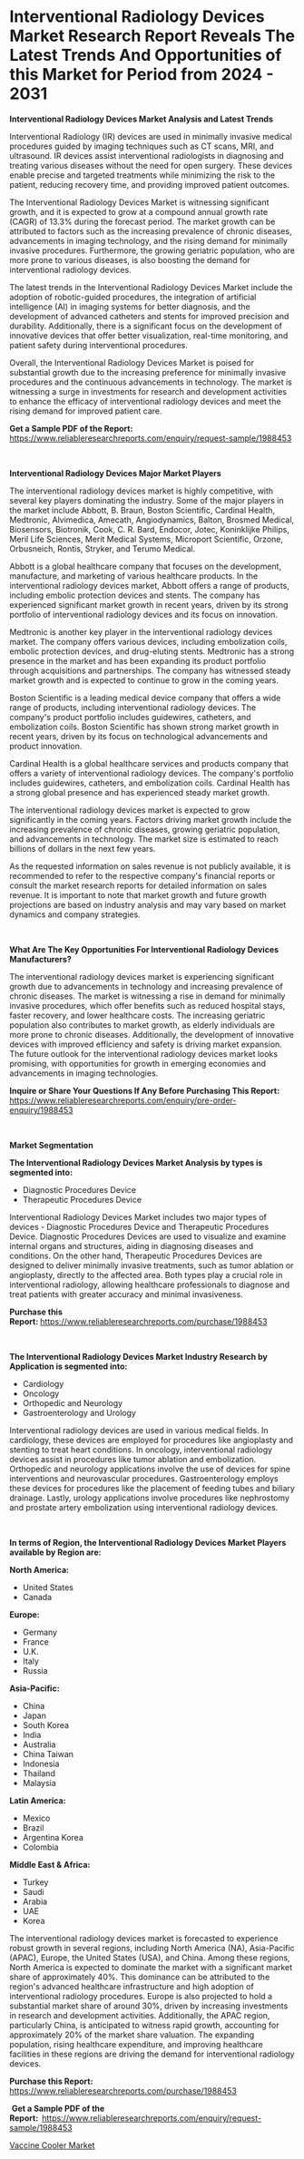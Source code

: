 <p><h1>Interventional Radiology Devices Market Research Report Reveals The Latest Trends And Opportunities of this Market for Period from 2024 - 2031</h1></p><p><strong>Interventional Radiology Devices Market Analysis and Latest Trends</strong></p>
<p><p>Interventional Radiology (IR) devices are used in minimally invasive medical procedures guided by imaging techniques such as CT scans, MRI, and ultrasound. IR devices assist interventional radiologists in diagnosing and treating various diseases without the need for open surgery. These devices enable precise and targeted treatments while minimizing the risk to the patient, reducing recovery time, and providing improved patient outcomes.</p><p>The Interventional Radiology Devices Market is witnessing significant growth, and it is expected to grow at a compound annual growth rate (CAGR) of 13.3% during the forecast period. The market growth can be attributed to factors such as the increasing prevalence of chronic diseases, advancements in imaging technology, and the rising demand for minimally invasive procedures. Furthermore, the growing geriatric population, who are more prone to various diseases, is also boosting the demand for interventional radiology devices.</p><p>The latest trends in the Interventional Radiology Devices Market include the adoption of robotic-guided procedures, the integration of artificial intelligence (AI) in imaging systems for better diagnosis, and the development of advanced catheters and stents for improved precision and durability. Additionally, there is a significant focus on the development of innovative devices that offer better visualization, real-time monitoring, and patient safety during interventional procedures.</p><p>Overall, the Interventional Radiology Devices Market is poised for substantial growth due to the increasing preference for minimally invasive procedures and the continuous advancements in technology. The market is witnessing a surge in investments for research and development activities to enhance the efficacy of interventional radiology devices and meet the rising demand for improved patient care.</p></p>
<p><strong>Get a Sample PDF of the Report:&nbsp;</strong> <a href="https://www.reliableresearchreports.com/enquiry/request-sample/1988453">https://www.reliableresearchreports.com/enquiry/request-sample/1988453</a></p>
<p>&nbsp;</p>
<p><strong>Interventional Radiology Devices Major Market Players</strong></p>
<p><p>The interventional radiology devices market is highly competitive, with several key players dominating the industry. Some of the major players in the market include Abbott, B. Braun, Boston Scientific, Cardinal Health, Medtronic, Alvimedica, Amecath, Angiodynamics, Balton, Brosmed Medical, Biosensors, Biotronik, Cook, C. R. Bard, Endocor, Jotec, Koninklijke Philips, Meril Life Sciences, Merit Medical Systems, Microport Scientific, Orzone, Orbusneich, Rontis, Stryker, and Terumo Medical.</p><p>Abbott is a global healthcare company that focuses on the development, manufacture, and marketing of various healthcare products. In the interventional radiology devices market, Abbott offers a range of products, including embolic protection devices and stents. The company has experienced significant market growth in recent years, driven by its strong portfolio of interventional radiology devices and its focus on innovation.</p><p>Medtronic is another key player in the interventional radiology devices market. The company offers various devices, including embolization coils, embolic protection devices, and drug-eluting stents. Medtronic has a strong presence in the market and has been expanding its product portfolio through acquisitions and partnerships. The company has witnessed steady market growth and is expected to continue to grow in the coming years.</p><p>Boston Scientific is a leading medical device company that offers a wide range of products, including interventional radiology devices. The company's product portfolio includes guidewires, catheters, and embolization coils. Boston Scientific has shown strong market growth in recent years, driven by its focus on technological advancements and product innovation.</p><p>Cardinal Health is a global healthcare services and products company that offers a variety of interventional radiology devices. The company's portfolio includes guidewires, catheters, and embolization coils. Cardinal Health has a strong global presence and has experienced steady market growth.</p><p>The interventional radiology devices market is expected to grow significantly in the coming years. Factors driving market growth include the increasing prevalence of chronic diseases, growing geriatric population, and advancements in technology. The market size is estimated to reach billions of dollars in the next few years.</p><p>As the requested information on sales revenue is not publicly available, it is recommended to refer to the respective company's financial reports or consult the market research reports for detailed information on sales revenue. It is important to note that market growth and future growth projections are based on industry analysis and may vary based on market dynamics and company strategies.</p></p>
<p>&nbsp;</p>
<p><strong>What Are The Key Opportunities For Interventional Radiology Devices Manufacturers?</strong></p>
<p><p>The interventional radiology devices market is experiencing significant growth due to advancements in technology and increasing prevalence of chronic diseases. The market is witnessing a rise in demand for minimally invasive procedures, which offer benefits such as reduced hospital stays, faster recovery, and lower healthcare costs. The increasing geriatric population also contributes to market growth, as elderly individuals are more prone to chronic diseases. Additionally, the development of innovative devices with improved efficiency and safety is driving market expansion. The future outlook for the interventional radiology devices market looks promising, with opportunities for growth in emerging economies and advancements in imaging technologies.</p></p>
<p><strong>Inquire or Share Your Questions If Any Before Purchasing This Report:</strong> <a href="https://www.reliableresearchreports.com/enquiry/pre-order-enquiry/1988453">https://www.reliableresearchreports.com/enquiry/pre-order-enquiry/1988453</a></p>
<p>&nbsp;</p>
<p><strong>Market Segmentation</strong></p>
<p><strong>The Interventional Radiology Devices Market Analysis by types is segmented into:</strong></p>
<p><ul><li>Diagnostic Procedures Device</li><li>Therapeutic Procedures Device</li></ul></p>
<p><p>Interventional Radiology Devices Market includes two major types of devices - Diagnostic Procedures Device and Therapeutic Procedures Device. Diagnostic Procedures Devices are used to visualize and examine internal organs and structures, aiding in diagnosing diseases and conditions. On the other hand, Therapeutic Procedures Devices are designed to deliver minimally invasive treatments, such as tumor ablation or angioplasty, directly to the affected area. Both types play a crucial role in interventional radiology, allowing healthcare professionals to diagnose and treat patients with greater accuracy and minimal invasiveness.</p></p>
<p><strong>Purchase this Report:&nbsp;</strong><a href="https://www.reliableresearchreports.com/purchase/1988453">https://www.reliableresearchreports.com/purchase/1988453</a></p>
<p>&nbsp;</p>
<p><strong>The Interventional Radiology Devices Market Industry Research by Application is segmented into:</strong></p>
<p><ul><li>Cardiology</li><li>Oncology</li><li>Orthopedic and Neurology</li><li>Gastroenterology and Urology</li></ul></p>
<p><p>Interventional radiology devices are used in various medical fields. In cardiology, these devices are employed for procedures like angioplasty and stenting to treat heart conditions. In oncology, interventional radiology devices assist in procedures like tumor ablation and embolization. Orthopedic and neurology applications involve the use of devices for spine interventions and neurovascular procedures. Gastroenterology employs these devices for procedures like the placement of feeding tubes and biliary drainage. Lastly, urology applications involve procedures like nephrostomy and prostate artery embolization using interventional radiology devices.</p></p>
<p>&nbsp;</p>
<p><strong>In terms of Region, the Interventional Radiology Devices Market Players available by Region are:</strong></p>
<p>
    <p> <strong> North America: </strong>
        <ul>
            <li>United States</li>
            <li>Canada</li>
        </ul>
        </p> 
    <p> <strong> Europe: </strong>
        <ul>
            <li>Germany</li>
            <li>France</li>
            <li>U.K.</li>
            <li>Italy</li>
            <li>Russia</li>
        </ul>
        </p> 
    <p> <strong> Asia-Pacific: </strong>
        <ul>
            <li>China</li>
            <li>Japan</li>
            <li>South Korea</li>
            <li>India</li>
            <li>Australia</li>
            <li>China Taiwan</li>
            <li>Indonesia</li>
            <li>Thailand</li>
            <li>Malaysia</li>
        </ul>
        </p> 
    <p> <strong> Latin America: </strong>
        <ul>
            <li>Mexico</li>
            <li>Brazil</li>
            <li>Argentina Korea</li>
            <li>Colombia</li>
        </ul>
        </p> 
    <p> <strong> Middle East & Africa: </strong>
        <ul>
            <li>Turkey</li>
            <li>Saudi</li>
            <li>Arabia</li>
            <li>UAE</li>
            <li>Korea</li>
        </ul>
    </p>
    </p>
<p><p>The interventional radiology devices market is forecasted to experience robust growth in several regions, including North America (NA), Asia-Pacific (APAC), Europe, the United States (USA), and China. Among these regions, North America is expected to dominate the market with a significant market share of approximately 40%. This dominance can be attributed to the region's advanced healthcare infrastructure and high adoption of interventional radiology procedures. Europe is also projected to hold a substantial market share of around 30%, driven by increasing investments in research and development activities. Additionally, the APAC region, particularly China, is anticipated to witness rapid growth, accounting for approximately 20% of the market share valuation. The expanding population, rising healthcare expenditure, and improving healthcare facilities in these regions are driving the demand for interventional radiology devices.</p></p>
<p><strong>Purchase this Report: </strong><a href="https://www.reliableresearchreports.com/purchase/1988453">https://www.reliableresearchreports.com/purchase/1988453</a></p>
<p>&nbsp;<strong>Get a Sample PDF of the Report:&nbsp;&nbsp;</strong><a href="https://www.reliableresearchreports.com/enquiry/request-sample/1988453">https://www.reliableresearchreports.com/enquiry/request-sample/1988453</a></p>
<p><strong></strong></p>
<p><p><a href="https://github.com/ChiragRP21/Market-Research-Report-List-2/blob/main/vaccine-cooler-market.md">Vaccine Cooler Market</a></p></p>